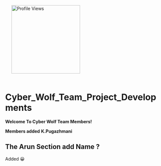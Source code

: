 
  <p style="overflow: hidden; padding: 20px;">
  <img src="https://cyberwolf-career-guidance.web.app/logo/WhatsApp%20Image%202025-03-22%20at%2011,19,00%20AM-photoaidcom-cropped.jpeg" align="left" alt="Profile Views" width="220" style="margin-right: 20px;" />
 
</p>

# Cyber_Wolf_Team_Project_Developments

**Welcome To Cyber Wolf Team Members!**



**Members added**
**K.Pugazhmani**
## The Arun Section add Name ? 
Added 😀
